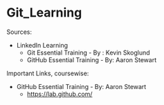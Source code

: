 # Git_Learning
Sources:
- LinkedIn Learning 
    - Git Essential Training - By : Kevin Skoglund
    - GitHub Essential Training - By: Aaron Stewart


Important Links, coursewise:
- GitHub Essential Training - By: Aaron Stewart
  - https://lab.github.com/
